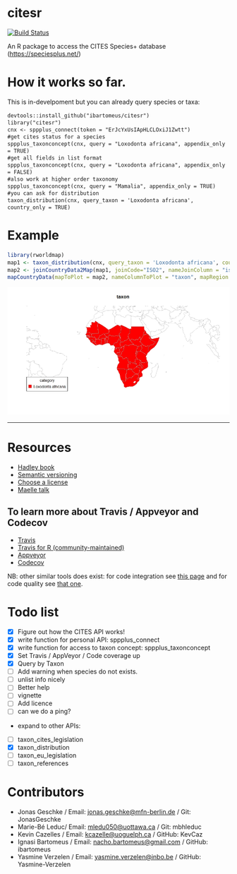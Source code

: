 # citesr
[![Build Status](https://travis-ci.org/ibartomeus/citesr.svg?branch=master)](https://travis-ci.org/ibartomeus/citesr)

An R package to access the CITES Species+ database (https://speciesplus.net/)

# How it works so far.

This is in-develpoment but you can already query species or taxa:

```
devtools::install_github("ibartomeus/citesr")
library("citesr")
cnx <- sppplus_connect(token = "ErJcYxUsIApHLCLOxiJ1Zwtt")
#get cites status for a species
sppplus_taxonconcept(cnx, query = "Loxodonta africana", appendix_only = TRUE)
#get all fields in list format
sppplus_taxonconcept(cnx, query = "Loxodonta africana", appendix_only = FALSE) 
#also work at higher order taxonomy
sppplus_taxonconcept(cnx, query = "Mamalia", appendix_only = TRUE)
#you can ask for distribution
taxon_distribution(cnx, query_taxon = 'Loxodonta africana', country_only = TRUE)
```


# Example

```R
library(rworldmap)
map1 <- taxon_distribution(cnx, query_taxon = 'Loxodonta africana', country_only = TRUE)
map2 <- joinCountryData2Map(map1, joinCode="ISO2", nameJoinColumn = "iso2", nameCountryColumn = "distribution")
mapCountryData(mapToPlot = map2, nameColumnToPlot = "taxon", mapRegion = "africa", mapTitle = "taxon")
```

![](inst/Elephant.jpeg)

-------------------------------------------------------


# Resources

- [Hadley book](http://r-pkgs.had.co.nz/)
- [Semantic versioning](https://semver.org/)
- [Choose a license](https://choosealicense.com/)
- [Maelle talk](http://www.masalmon.eu/2017/12/11/goodrpackages/)


## To learn more about Travis / Appveyor and Codecov

- [Travis](https://docs.travis-ci.com/user/getting-started/)
- [Travis for R (community-maintained)](https://docs.travis-ci.com/user/languages/r/)
- [Appveyor](https://www.appveyor.com/docs/)
- [Codecov](https://codecov.io/)

NB: other similar tools does exist: for code integration see [this page](https://github.com/marketplace/category/continuous-integration)
and for code quality see [that one](https://github.com/marketplace/category/code-quality).

# Todo list

- [x] Figure out how the CITES API works!
- [x] write function for personal API: sppplus_connect
- [x] write function for access to taxon concept: sppplus_taxonconcept
- [x] Set Travis / AppVeyor / Code coverage up
- [x] Query by Taxon
- [ ] Add warning when species do not exists.
- [ ] unlist info nicely
- [ ] Better help
- [ ] vignette
- [ ] Add licence
- [ ] can we do a ping?
- expand to other APIs:
- [ ] taxon_cites_legislation
- [x] taxon_distribution
- [ ] taxon_eu_legislation
- [ ] taxon_references

# Contributors

- Jonas Geschke / Email: jonas.geschke@mfn-berlin.de / Git: JonasGeschke
- Marie-Bé Leduc/ Email: mledu050@uottawa.ca / Git: mbhleduc
- Kevin Cazelles / Email: kcazelle@uoguelph.ca / GitHub: KevCaz
- Ignasi Bartomeus / Email: nacho.bartomeus@gmail.com / GitHub: ibartomeus
- Yasmine Verzelen / Email: yasmine.verzelen@inbo.be / GitHub: Yasmine-Verzelen
